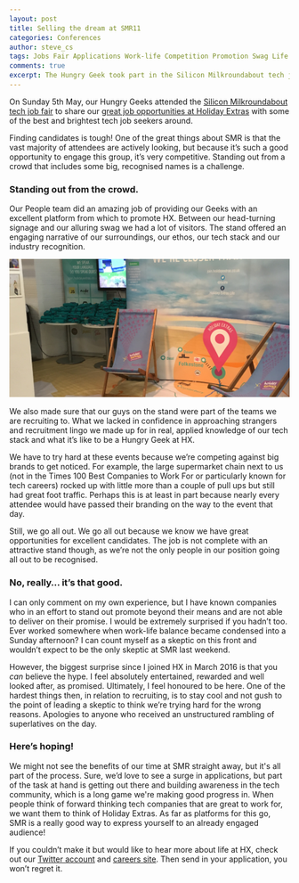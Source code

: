 ```yaml
---
layout: post
title: Selling the dream at SMR11
categories: Conferences
author: steve_cs
tags: Jobs Fair Applications Work-life Competition Promotion Swag Life
comments: true
excerpt: The Hungry Geek took part in the Silicon Milkroundabout tech job fair this May. We faced some stiff competition from other companies also looking for the best and brightest to join us. Here's how we faired. Get it?
---
```


On Sunday 5th May, our Hungry Geeks attended the [Silicon Milkroundabout tech job fair](https://www.siliconmilkroundabout.com/) to share our [great job opportunities at Holiday Extras](http://join.holidayextras.co.uk/vacancies/) with some of the best and brightest tech job seekers around.

Finding candidates is tough! One of the great things about SMR is that the vast majority of attendees are actively looking, but because it’s such a good opportunity to engage this group, it’s very competitive. Standing out from a crowd that includes some big, recognised names is a challenge.

### Standing out from the crowd.

Our People team did an amazing job of providing our Geeks with an excellent platform from which to promote HX. Between our head-turning signage and our alluring swag we had a lot of visitors. The stand offered an engaging narrative of our surroundings, our ethos, our tech stack and our industry recognition.

![Photo of our SMR stand](https://github.com/holidayextras/holidayextras.github.com/blob/master/assets/img/IMG_1805.JPG?raw=true "Our SMR stand")

We also made sure that our guys on the stand were part of the teams we are recruiting to. What we lacked in confidence in approaching strangers and recruitment lingo we made up for in real, applied knowledge of our tech stack and what it’s like to be a Hungry Geek at HX.

We have to try hard at these events because we’re competing against big brands to get noticed. For example, the large supermarket chain next to us (not in the Times 100 Best Companies to Work For or particularly known for tech careers) rocked up with little more than a couple of pull ups but still had great foot traffic. Perhaps this is at least in part because nearly every attendee would have passed their branding on the way to the event that day.

Still, we go all out. We go all out because we know we have great opportunities for excellent candidates. The job is not complete with an attractive stand though, as we’re not the only people in our position going all out to be recognised.

### No, really… it’s that good.

I can only comment on my own experience, but I have known companies who in an effort to stand out promote beyond their means and are not able to deliver on their promise. I would be extremely surprised if you hadn’t too. Ever worked somewhere when work-life balance became condensed into a Sunday afternoon? I can count myself as a skeptic on this front and wouldn’t expect to be the only skeptic at SMR last weekend.

However, the biggest surprise since I joined HX in March 2016 is that you *can* believe the hype. I feel absolutely entertained, rewarded and well looked after, as promised. Ultimately, I feel honoured to be here. One of the hardest things then, in relation to recruiting, is to stay cool and not gush to the point of leading a skeptic to think we’re trying hard for the wrong reasons. Apologies to anyone who received an unstructured rambling of superlatives on the day.

### Here’s hoping!

We might not see the benefits of our time at SMR straight away, but it's all part of the process. Sure, we’d love to see a surge in applications, but part of the task at hand is getting out there and building awareness in the tech community, which is a long game we're making good progress in. When people think of forward thinking tech companies that are great to work for, we want them to think of Holiday Extras. As far as platforms for this go, SMR is a really good way to express yourself to an already engaged audience!

If you couldn’t make it but would like to hear more about life at HX, check out our [Twitter account](https://twitter.com/hxlife) and [careers site](http://join.holidayextras.co.uk/). Then send in your application, you won’t regret it.
